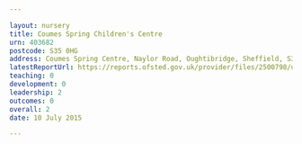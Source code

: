 ```yaml
---

layout: nursery
title: Coumes Spring Children's Centre
urn: 403682
postcode: S35 0HG
address: Coumes Spring Centre, Naylor Road, Oughtibridge, Sheffield, S35 0HG
latestReportUrl: https://reports.ofsted.gov.uk/provider/files/2500798/urn/403682.pdf
teaching: 0
development: 0
leadership: 2
outcomes: 0
overall: 2
date: 10 July 2015

---
```

